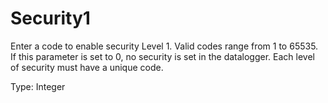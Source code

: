# Security1

Enter a code to enable security Level 1. Valid codes range from 1 to 65535. If this parameter is set to 0, no security is set in the datalogger. Each level of security must have a unique code.

Type: Integer
